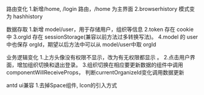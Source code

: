 路由变化 1.新增/home, /login 路由，/home 为主界面
2.browserhistory 模式变为 hashhistory

数据存取 
1.新增 model/user，用于存储用户，组织等信息
2.token 存在 cookie 中
3.orgId 存在 sessionStorage(兼容以前方法过多转换写法)。
4.model 的 user 中也保存 orgId，期望以后方法中可以从 model/user中取 orgId

业务逻辑变化 
1.上方头像没有权限不显示，改为有无权限都显示 。
2.点击用户界面，增加组织切换和退出登录。
3.组织切换在相应要更新数据的组件中调用componentWillReceiveProps， 判断currentOrganizeId变化调用数据更新

antd ui兼容
1.去掉Space组件, Icon的引入方式
